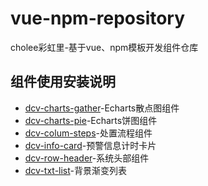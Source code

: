 
# vue-npm-repository

cholee彩虹里-基于vue、npm模板开发组件仓库

## 组件使用安装说明

- [dcv-charts-gather](./dcv-charts-gather/README.md)-Echarts散点图组件  
- [dcv-charts-pie](./dcv-charts-pie/README.md)-Echarts饼图组件
- [dcv-colum-steps](./dcv-colum-steps/README.md)-处置流程组件  
- [dcv-info-card](./dcv-info-card/README.md)-预警信息计时卡片
- [dcv-row-header](./dcv-row-header/README.md)-系统头部组件
- [dcv-txt-list](./dcv-txt-list/README.md)-背景渐变列表


